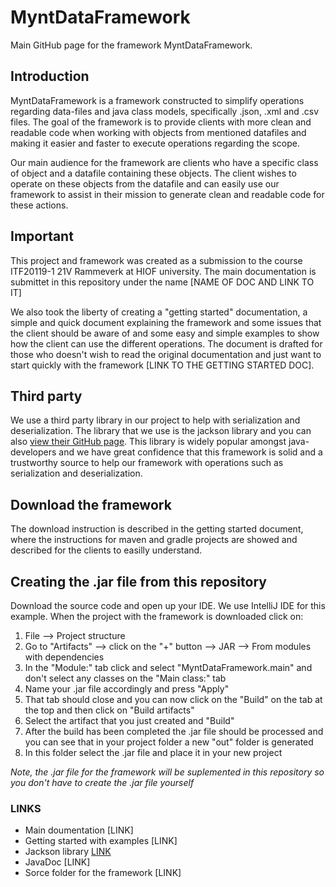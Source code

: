 # MyntDataFramework

Main GitHub page for the framework MyntDataFramework.

## Introduction
MyntDataFramework is a framework constructed to simplify operations regarding data-files and java class models, specifically .json, .xml and .csv files. The goal of the framework is to provide clients with more clean and readable code when working with objects from mentioned datafiles and making it easier and faster to execute operations regarding the scope.

Our main audience for the framework are clients who have a specific class of object and a datafile containing these objects. The client wishes to operate on these objects from the datafile and can easily use our framework to assist in their mission to generate clean and readable code for these actions.

## Important
This project and framework was created as a submission to the course ITF20119-1 21V Rammeverk at HIOF university.
The main documentation is submittet in this repository under the name [NAME OF DOC AND LINK TO IT]

We also took the liberty of creating a "getting started" documentation, a simple and quick document explaining the framework and some issues that the client should be aware of and some easy and simple examples to show how the client can use the different operations. The document is drafted for those who doesn't wish to read the original documentation and just want to start quickly with the framework [LINK TO THE GETTING STARTED DOC].

## Third party
We use a third party library in our project to help with serialization and deserialization. The library that we use is the jackson library and you can also [view their GitHub page](https://github.com/FasterXML/jackson "Main portal of Jackson library in GitHub"). This library is widely popular amongst java-developers and we have great confidence that this framework is solid and a trustworthy source to help our framework with operations such as serialization and deserialization.

## Download the framework
The download instruction is described in the getting started document, where the instructions for maven and gradle projects are showed and described for the clients to easilly understand.

## Creating the .jar file from this repository
Download the source code and open up your IDE. We use IntelliJ IDE for this example.
When the project with the framework is downloaded click on:
  1. File --> Project structure
  2. Go to "Artifacts" --> click on the "+" button --> JAR --> From modules with dependencies
  3. In the "Module:" tab click and select "MyntDataFramework.main" and don't select any classes on the "Main class:" tab
  4. Name your .jar file accordingly and press "Apply"
  5. That tab should close and you can now click on the "Build" on the tab at the top and then click on "Build artifacts"
  6. Select the artifact that you just created and "Build"
  7. After the build has been completed the .jar file should be processed and you can see that in your project folder a new "out" folder is generated
  8. In this folder select the .jar file and place it in your new project

*Note, the .jar file for the framework will be suplemented in this repository so you don't have to create the .jar file yourself*

### LINKS
- Main doumentation [LINK]
- Getting started with examples [LINK]
- Jackson library [LINK](https://github.com/FasterXML/jackson "Main portal of Jackson library in GitHub")
- JavaDoc [LINK]
- Sorce folder for the framework [LINK]

